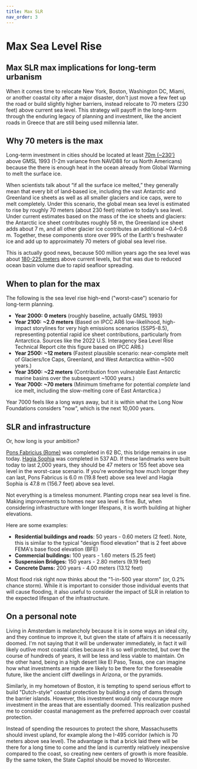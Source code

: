 ```yaml
---
title: Max SLR
nav_order: 3
---
```


# Max Sea Level Rise

## Max SLR max implications for long-term urbanism
When it comes time to relocate New York, Boston, Washington DC, Miami, or another coastal city after a major disaster, don't just move a few feet up the road or build slightly higher barriers, instead relocate to 70 meters (230 feet) above current sea level. This strategy will payoff in the long-term through the enduring legacy of planning and investment, like the ancient roads in Greece that are still being used millennia later.

## Why 70 meters is the max
Long-term investment in cities should be located at least [70m (~230')](https://www.usgs.gov/faqs/how-would-sea-level-change-if-all-glaciers-melted) above GMSL 1993 (1-2m variance from NAVD88 for us North Americans) because the there is enough heat in the ocean already from Global Warming to melt the surface ice.

When scientists talk about “if all the surface ice melted,” they generally mean that every bit of land‐based ice, including the vast Antarctic and Greenland ice sheets as well as all smaller glaciers and ice caps, were to melt completely. Under this scenario, the global mean sea level is estimated to rise by roughly 70 meters (about 230 feet) relative to today’s sea level. Under current estimates based on the mass of the ice sheets and glaciers: the Antarctic ice sheet contributes roughly 58 m, the Greenland ice sheet adds about 7 m, and all other glacier ice contributes an additional ~0.4–0.6 m. Together, these components store over 99% of the Earth's freshwater ice and add up to approximately 70 meters of global sea level rise. 

This is actually good news, because 500 million years ago the sea level was about [180-225 meters](https://www.pnas.org/doi/10.1073/pnas.2013083118) above current levels, but that was due to reduced ocean basin volume due to rapid seafloor spreading.

## When to plan for the max
The following is the sea level rise high-end ("worst-case") scenario for long-term planning.
- **Year 2000:** **0 meters** (roughly baseline, actually GMSL 1993)
- **Year 2100:** **~2.0 meters** (Based on IPCC AR6 low-likelihood, high-impact storylines for very high emissions scenarios (SSP5-8.5), representing potential rapid ice sheet contributions, particularly from Antarctica. Sources like the 2022 U.S. Interagency Sea Level Rise Technical Report cite this figure based on IPCC AR6.)
- **Year 2500:** **~12 meters** (Fastest plausible scenario: near-complete melt of Glaciers/Ice Caps, Greenland, and West Antarctica within ~500 years.)
- **Year 3500:** **~22 meters** (Contribution from vulnerable East Antarctic marine basins over the subsequent ~1000 years.)
- **Year 7000:** **~70 meters** (Minimum timeframe for potential _complete_ land ice melt, including the slow-melting core of East Antarctica.)

Year 7000 feels like a long ways away, but it is within what the Long Now Foundations considers "now", which is the next 10,000 years.
## SLR and infrastructure
Or, how long is your ambition?

[Pons Fabricius (Rome)](https://en.wikipedia.org/wiki/Pons_Fabricius) was completed in 62 BC, this bridge remains in use today. [Hagia Sophia](https://en.wikipedia.org/wiki/Hagia_Sophia) was completed in 537 AD. If these landmarks were built today to last 2,000 years, they should be 47 meters or 155 feet above sea level in the worst-case scenario. If you're wondering how much longer they can last, Pons Fabricus is 6.0 m (19.8 feet) above sea level and Hagia Sophia is 47.8 m (156.7 feet) above sea level.

Not everything is a timeless monument. Planting crops near sea level is fine. Making improvements to homes near sea level is fine. But, when considering infrastructure with longer lifespans, it is worth building at higher elevations. 

Here are some examples:
- **Residential buildings and roads**: 50 years - 0.60 meters (2 feet). Note, this is similar to the typical "design flood elevation" that is 2 feet above FEMA's base flood elevation (BFE)
- **Commercial buildings:** 100 years - 1.60 meters (5.25 feet)
- **Suspension Bridges:** 150 years - 2.80 meters (9.19 feet)  
- **Concrete Dams:** 200 years - 4.00 meters (13.12 feet)

Most flood risk right now thinks about the "1-in-500 year storm" (or, 0.2% chance storm). While it is important to consider those individual events that will cause flooding, it also useful to consider the impact of SLR in relation to the expected lifespan of the infrastructure.

## On a personal note
Living in Amsterdam is melancholy because it is in some ways an ideal city, and they continue to improve it, but given the state of affairs it is necessarily doomed. I'm not saying that it will be underwater immediately, in fact it will likely outlive most coastal cities because it is so well protected, but over the course of hundreds of years, it will be less and less viable to maintain. On the other hand, being in a high desert like El Paso, Texas, one can imagine how what investments are made are likely to be there for the foreseeable future, like the ancient cliff dwellings in Arizona, or the pyramids. 

Similarly, in my hometown of Boston, it is tempting to spend serious effort to build "Dutch-style" coastal protection by building a ring of dams through the barrier islands. However, this investment would only encourage more investment in the areas that are essentially doomed. This realization pushed me to consider coastal management as the preferred approach over coastal protection. 

Instead of spending the resources to protect the shore, Massachusetts should invest upland, for example along the I-495 corridor (which is 70 meters above sea level). The advantage is that a brick laid there will be there for a long time to come and the land is currently relatively inexpensive compared to the coast, so creating new centers of growth is more feasible. By the same token, the State Capitol should be moved to Worcester.